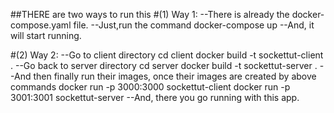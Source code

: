 ##THERE are two ways to run this
#(1) Way 1:
--There is already the docker-compose.yaml file.
--Just,run the command
docker-compose up
--And, it will start running.

#(2) Way 2:
--Go to client directory 
cd client
docker build -t sockettut-client .
--Go back to server directory
cd server
docker build -t sockettut-server .
--And then finally run their images, once their images are created by above commands
docker run -p 3000:3000 sockettut-client 
docker run -p 3001:3001 sockettut-server 
--And, there you go running with this app.
